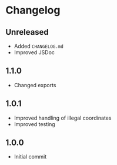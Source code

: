 # Changelog

## Unreleased

- Added `CHANGELOG.md`
- Improved JSDoc

## 1.1.0

- Changed exports

## 1.0.1

- Improved handling of illegal coordinates
- Improved testing

## 1.0.0

- Initial commit
